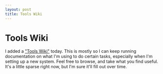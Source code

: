 ```yaml
---
layout: post
title: Tools Wiki
---
```


# Tools Wiki

I added a ["Tools Wiki"](/git-wiki) today. This is mostly so I can keep running documentation on what I'm using to do certain tasks, especially when I'm setting up a new system. Feel free to browse, and take what you find useful. It's a little sparse right now, but I'm sure it'll fill out over time.
